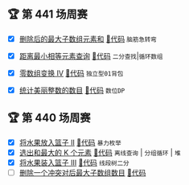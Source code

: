 
## 🏆 第 441 场周赛
- [x] [删除后的最大子数组元素和](https://leetcode.cn/contest/weekly-contest-441/problems/maximum-unique-subarray-sum-after-deletion) [🎈代码](w_400/w_441/A.java) `脑筋急转弯`
- [x] [距离最小相等元素查询](https://leetcode.cn/contest/weekly-contest-441/problems/closest-equal-element-queries) [🎈代码](w_400/w_441/B.java) `二分查找`|`循环数组`
- [x] [零数组变换 IV](https://leetcode.cn/contest/weekly-contest-441/problems/zero-array-transformation-iv) [🎈代码](w_400/w_441/C.java) `独立型01背包`
- [x] [统计美丽整数的数目](https://leetcode.cn/contest/weekly-contest-441/problems/count-beautiful-numbers) [🎈代码](w_400/w_441/D.java) `数位DP`



## 🏆 第 440 场周赛
- [x] [将水果放入篮子 II](https://leetcode.cn/contest/weekly-contest-440/problems/fruits-into-baskets-ii) [🎈代码](w_400/w_440/A.java) `暴力枚举`
- [x] [选出和最大的 K 个元素](https://leetcode.cn/contest/weekly-contest-440/problems/choose-k-elements-with-maximum-sum) [🎈代码](w_400/w_440/B.java) `离线查询` | `分组循环` | `堆`
- [x] [将水果装入篮子 III](https://leetcode.cn/contest/weekly-contest-440/problems/fruits-into-baskets-iii) [🎈代码](w_400/w_440/C.java) `线段树二分`
- [ ] [删除一个冲突对后最大子数组数目](https://leetcode.cn/contest/weekly-contest-440/problems/maximize-subarrays-after-removing-one-conflicting-pair) [🎈代码](w_400/w_440/D.java)
